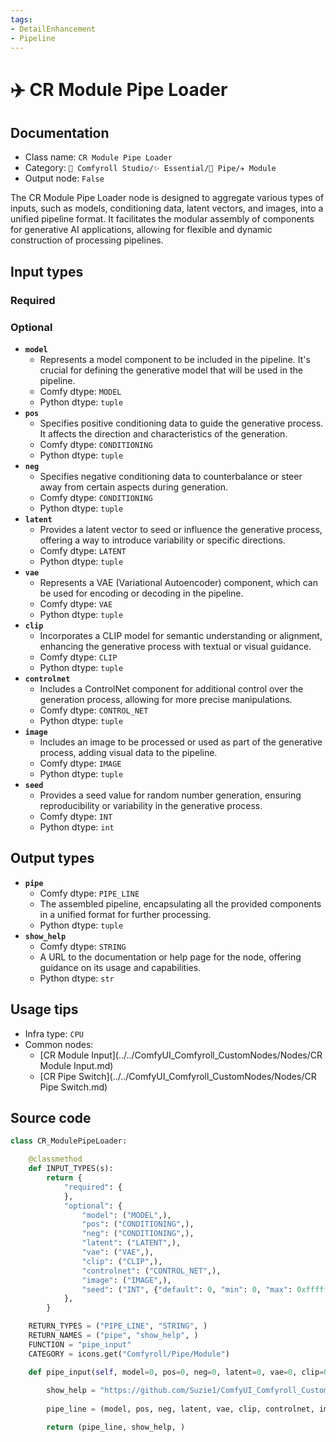 ```yaml
---
tags:
- DetailEnhancement
- Pipeline
---
```


# ✈️ CR Module Pipe Loader
## Documentation
- Class name: `CR Module Pipe Loader`
- Category: `🧩 Comfyroll Studio/✨ Essential/🎷 Pipe/✈️ Module`
- Output node: `False`

The CR Module Pipe Loader node is designed to aggregate various types of inputs, such as models, conditioning data, latent vectors, and images, into a unified pipeline format. It facilitates the modular assembly of components for generative AI applications, allowing for flexible and dynamic construction of processing pipelines.
## Input types
### Required
### Optional
- **`model`**
    - Represents a model component to be included in the pipeline. It's crucial for defining the generative model that will be used in the pipeline.
    - Comfy dtype: `MODEL`
    - Python dtype: `tuple`
- **`pos`**
    - Specifies positive conditioning data to guide the generative process. It affects the direction and characteristics of the generation.
    - Comfy dtype: `CONDITIONING`
    - Python dtype: `tuple`
- **`neg`**
    - Specifies negative conditioning data to counterbalance or steer away from certain aspects during generation.
    - Comfy dtype: `CONDITIONING`
    - Python dtype: `tuple`
- **`latent`**
    - Provides a latent vector to seed or influence the generative process, offering a way to introduce variability or specific directions.
    - Comfy dtype: `LATENT`
    - Python dtype: `tuple`
- **`vae`**
    - Represents a VAE (Variational Autoencoder) component, which can be used for encoding or decoding in the pipeline.
    - Comfy dtype: `VAE`
    - Python dtype: `tuple`
- **`clip`**
    - Incorporates a CLIP model for semantic understanding or alignment, enhancing the generative process with textual or visual guidance.
    - Comfy dtype: `CLIP`
    - Python dtype: `tuple`
- **`controlnet`**
    - Includes a ControlNet component for additional control over the generation process, allowing for more precise manipulations.
    - Comfy dtype: `CONTROL_NET`
    - Python dtype: `tuple`
- **`image`**
    - Includes an image to be processed or used as part of the generative process, adding visual data to the pipeline.
    - Comfy dtype: `IMAGE`
    - Python dtype: `tuple`
- **`seed`**
    - Provides a seed value for random number generation, ensuring reproducibility or variability in the generative process.
    - Comfy dtype: `INT`
    - Python dtype: `int`
## Output types
- **`pipe`**
    - Comfy dtype: `PIPE_LINE`
    - The assembled pipeline, encapsulating all the provided components in a unified format for further processing.
    - Python dtype: `tuple`
- **`show_help`**
    - Comfy dtype: `STRING`
    - A URL to the documentation or help page for the node, offering guidance on its usage and capabilities.
    - Python dtype: `str`
## Usage tips
- Infra type: `CPU`
- Common nodes:
    - [CR Module Input](../../ComfyUI_Comfyroll_CustomNodes/Nodes/CR Module Input.md)
    - [CR Pipe Switch](../../ComfyUI_Comfyroll_CustomNodes/Nodes/CR Pipe Switch.md)



## Source code
```python
class CR_ModulePipeLoader:

    @classmethod
    def INPUT_TYPES(s):
        return {
            "required": {
            },
            "optional": {
                "model": ("MODEL",),
                "pos": ("CONDITIONING",),
                "neg": ("CONDITIONING",),
                "latent": ("LATENT",),
                "vae": ("VAE",),
                "clip": ("CLIP",),
                "controlnet": ("CONTROL_NET",),
                "image": ("IMAGE",),
                "seed": ("INT", {"default": 0, "min": 0, "max": 0xffffffffffffffff})            
            },
        }

    RETURN_TYPES = ("PIPE_LINE", "STRING", )
    RETURN_NAMES = ("pipe", "show_help", )
    FUNCTION = "pipe_input"
    CATEGORY = icons.get("Comfyroll/Pipe/Module")

    def pipe_input(self, model=0, pos=0, neg=0, latent=0, vae=0, clip=0, controlnet=0, image=0, seed=0):
        
        show_help = "https://github.com/Suzie1/ComfyUI_Comfyroll_CustomNodes/wiki/Pipe-Nodes#cr-module-pipe-loader"   
        
        pipe_line = (model, pos, neg, latent, vae, clip, controlnet, image, seed)

        return (pipe_line, show_help, )

```
